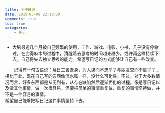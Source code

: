 ```yaml
---
title: 关于日记
date: 2019-05-09 22:10:00
comments: true
toc: true
categories:
	- 关于
---
```


*  大脑最近几个月被自己频繁的使用，工作、游戏、电影、小书，几乎没有停歇过。在变得麻木的过程中，清醒着去思考的时间越来越少。或许再这样持续下去，自己将失去独立思考的能力。希望写日记的方式能够让自己有一些改变。

	<!--more-->

　　记得有一句古语说：我日三省吾身，为人谋而不忠乎？与朋友交而不信乎？...相比于此，现在自己写的东西像流水账一样，没什么可比性。不过，对于大多数情况而言，好多东西都是从无到有，从存在缺陷然后逐渐优化的过程。像是写日记以及做其他事情，做一次很容易，但要把简单的事情重复做，重复的事情坚持做，并不是一件容易的事情。  
	希望自己能够把写日记这件事情坚持下去。
	 
---